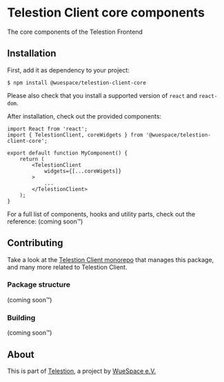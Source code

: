 # Telestion Client core components

The core components of the Telestion Frontend

## Installation

First, add it as dependency to your project:
```shell
$ npm install @wuespace/telestion-client-core
```

Please also check that you install a supported version of `react` and `react-dom`.

After installation, check out the provided components:
```tsx
import React from 'react';
import { TelestionClient, coreWidgets } from '@wuespace/telestion-client-core';

export default function MyComponent() {
	return (
		<TelestionClient
			widgets={[...coreWigets]}
		>
			...
		</TelestionClient>
	);
}

```

For a full list of components, hooks and utility parts, check out the reference:
(coming soon™)

## Contributing

Take a look at the [Telestion Client monorepo](https://github.com/TelestionTeam/telestion-client/)
that manages this package, and many more related to Telestion Client.

### Package structure

(coming soon™)

### Building

(coming soon™)

## About

This is part of [Telestion](https://telestion.wuespace.de/), a project by [WueSpace e.V.](https://www.wuespace.de/)
